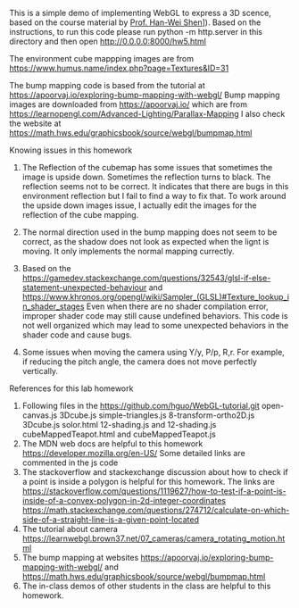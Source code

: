 This is a simple demo of implementing WebGL to express a 3D scence, based on the course material by [Prof. Han-Wei Shen]([https://han-wei-shen.github.io/teaching/)]). Based on the instructions, to run this code please run python -m http.server in this directory and then open http://0.0.0.0:8000/hw5.html

The environment cube mappping images are from https://www.humus.name/index.php?page=Textures&ID=31

The bump mapping code is based from the tutorial at https://apoorvaj.io/exploring-bump-mapping-with-webgl/ Bump mapping images are downloaded from https://apoorvaj.io/ which are from https://learnopengl.com/Advanced-Lighting/Parallax-Mapping I also check the website at https://math.hws.edu/graphicsbook/source/webgl/bumpmap.html


Knowing issues in this homework

  1. The Reflection of the cubemap has some issues that sometimes the image is upside down. Sometimes the reflection turns to black. The reflection seems not to be correct. It indicates that there are bugs in this environment reflection but I fail to find a way to fix that. To work around the upside down images issue, I actually edit the images for the reflection of the cube mapping.

  2. The normal direction used in the bump mapping does not seem to be correct, as the shadow does not look as expected when the lignt is moving. It only implements the normal mapping currectly.

  3. Based on the https://gamedev.stackexchange.com/questions/32543/glsl-if-else-statement-unexpected-behaviour and https://www.khronos.org/opengl/wiki/Sampler_(GLSL)#Texture_lookup_in_shader_stages Even when there are no shader compilation error, improper shader code may still cause undefined behaviors. This code is not well organized which may lead to some unexpected behaviors in the shader code and cause bugs.

  4. Some issues when moving the camera using Y/y, P/p, R,r. For example, if reducing the pitch angle, the camera does not move perfectly vertically.


References for this lab homework
  1. Following files in the https://github.com/hguo/WebGL-tutorial.git
     open-canvas.js
     3Dcube.js
     simple-triangles.js
     8-transform-ortho2D.js
     3Dcube.js
     solor.html
     12-shading.js and 12-shading.js
     cubeMappedTeapot.html and cubeMappedTeapot.js
  2. The MDN web docs are helpful to this homework https://developer.mozilla.org/en-US/ Some detailed links are commented in the js code
  3. The stackoverflow and stackexchange discussion about how to check if a point is inside a polygon is helpful for this homework. The links are https://stackoverflow.com/questions/1119627/how-to-test-if-a-point-is-inside-of-a-convex-polygon-in-2d-integer-coordinates  https://math.stackexchange.com/questions/274712/calculate-on-which-side-of-a-straight-line-is-a-given-point-located
  4. The tutorial about camera https://learnwebgl.brown37.net/07_cameras/camera_rotating_motion.html
  5. The bump mapping at websites https://apoorvaj.io/exploring-bump-mapping-with-webgl/ and https://math.hws.edu/graphicsbook/source/webgl/bumpmap.html
  6. The in-class demos of other students in the class are helpful to this homework.
